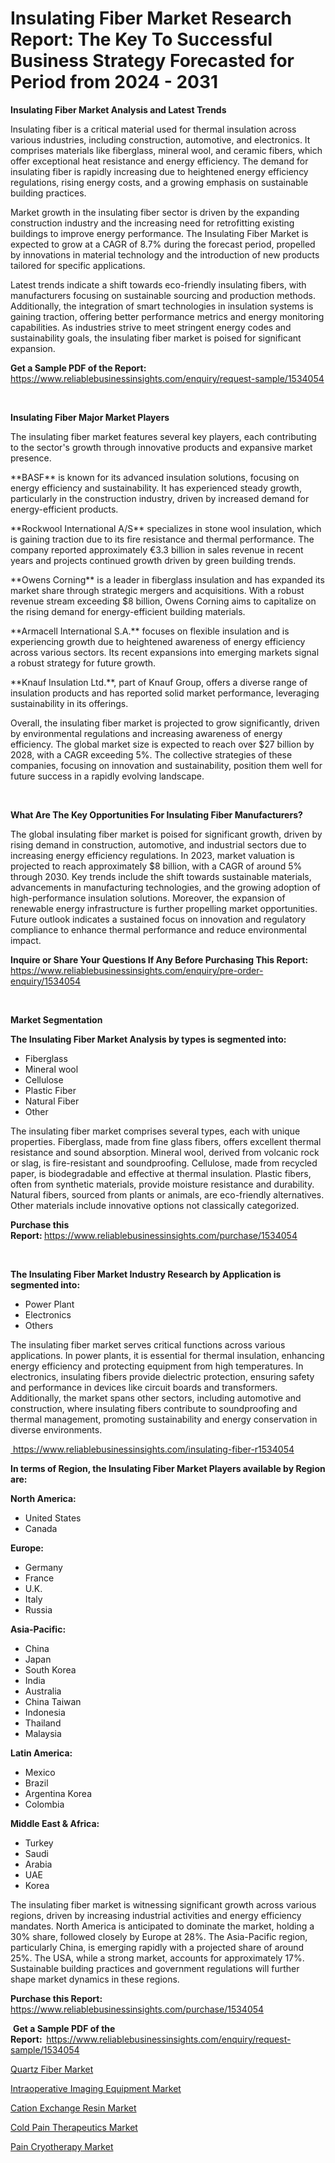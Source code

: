 <p><h1>Insulating Fiber Market Research Report: The Key To Successful Business Strategy Forecasted for Period from 2024 - 2031</h1></p><p><strong>Insulating Fiber Market Analysis and Latest Trends</strong></p>
<p><p>Insulating fiber is a critical material used for thermal insulation across various industries, including construction, automotive, and electronics. It comprises materials like fiberglass, mineral wool, and ceramic fibers, which offer exceptional heat resistance and energy efficiency. The demand for insulating fiber is rapidly increasing due to heightened energy efficiency regulations, rising energy costs, and a growing emphasis on sustainable building practices.</p><p>Market growth in the insulating fiber sector is driven by the expanding construction industry and the increasing need for retrofitting existing buildings to improve energy performance. The Insulating Fiber Market is expected to grow at a CAGR of 8.7% during the forecast period, propelled by innovations in material technology and the introduction of new products tailored for specific applications. </p><p>Latest trends indicate a shift towards eco-friendly insulating fibers, with manufacturers focusing on sustainable sourcing and production methods. Additionally, the integration of smart technologies in insulation systems is gaining traction, offering better performance metrics and energy monitoring capabilities. As industries strive to meet stringent energy codes and sustainability goals, the insulating fiber market is poised for significant expansion.</p></p>
<p><strong>Get a Sample PDF of the Report:&nbsp;</strong> <a href="https://www.reliablebusinessinsights.com/enquiry/request-sample/1534054?utm_campaign=102&utm_medium=2&utm_source=Github&utm_content=ia&utm_term=09112024&utm_id=insulating-fiber">https://www.reliablebusinessinsights.com/enquiry/request-sample/1534054</a></p>
<p>&nbsp;</p>
<p><strong>Insulating Fiber Major Market Players</strong></p>
<p><p>The insulating fiber market features several key players, each contributing to the sector's growth through innovative products and expansive market presence. </p><p>**BASF** is known for its advanced insulation solutions, focusing on energy efficiency and sustainability. It has experienced steady growth, particularly in the construction industry, driven by increased demand for energy-efficient products. </p><p>**Rockwool International A/S** specializes in stone wool insulation, which is gaining traction due to its fire resistance and thermal performance. The company reported approximately €3.3 billion in sales revenue in recent years and projects continued growth driven by green building trends.</p><p>**Owens Corning** is a leader in fiberglass insulation and has expanded its market share through strategic mergers and acquisitions. With a robust revenue stream exceeding $8 billion, Owens Corning aims to capitalize on the rising demand for energy-efficient building materials.</p><p>**Armacell International S.A.** focuses on flexible insulation and is experiencing growth due to heightened awareness of energy efficiency across various sectors. Its recent expansions into emerging markets signal a robust strategy for future growth.</p><p>**Knauf Insulation Ltd.**, part of Knauf Group, offers a diverse range of insulation products and has reported solid market performance, leveraging sustainability in its offerings. </p><p>Overall, the insulating fiber market is projected to grow significantly, driven by environmental regulations and increasing awareness of energy efficiency. The global market size is expected to reach over $27 billion by 2028, with a CAGR exceeding 5%. The collective strategies of these companies, focusing on innovation and sustainability, position them well for future success in a rapidly evolving landscape.</p></p>
<p>&nbsp;</p>
<p><strong>What Are The Key Opportunities For Insulating Fiber Manufacturers?</strong></p>
<p><p>The global insulating fiber market is poised for significant growth, driven by rising demand in construction, automotive, and industrial sectors due to increasing energy efficiency regulations. In 2023, market valuation is projected to reach approximately $8 billion, with a CAGR of around 5% through 2030. Key trends include the shift towards sustainable materials, advancements in manufacturing technologies, and the growing adoption of high-performance insulation solutions. Moreover, the expansion of renewable energy infrastructure is further propelling market opportunities. Future outlook indicates a sustained focus on innovation and regulatory compliance to enhance thermal performance and reduce environmental impact.</p></p>
<p><strong>Inquire or Share Your Questions If Any Before Purchasing This Report:</strong> <a href="https://www.reliablebusinessinsights.com/enquiry/pre-order-enquiry/1534054?utm_campaign=102&utm_medium=2&utm_source=Github&utm_content=ia&utm_term=09112024&utm_id=insulating-fiber">https://www.reliablebusinessinsights.com/enquiry/pre-order-enquiry/1534054</a></p>
<p>&nbsp;</p>
<p><strong>Market Segmentation</strong></p>
<p><strong>The Insulating Fiber Market Analysis by types is segmented into:</strong></p>
<p><ul><li>Fiberglass</li><li>Mineral wool</li><li>Cellulose</li><li>Plastic Fiber</li><li>Natural Fiber</li><li>Other</li></ul></p>
<p><p>The insulating fiber market comprises several types, each with unique properties. Fiberglass, made from fine glass fibers, offers excellent thermal resistance and sound absorption. Mineral wool, derived from volcanic rock or slag, is fire-resistant and soundproofing. Cellulose, made from recycled paper, is biodegradable and effective at thermal insulation. Plastic fibers, often from synthetic materials, provide moisture resistance and durability. Natural fibers, sourced from plants or animals, are eco-friendly alternatives. Other materials include innovative options not classically categorized.</p></p>
<p><strong>Purchase this Report:&nbsp;</strong><a href="https://www.reliablebusinessinsights.com/purchase/1534054?utm_campaign=102&utm_medium=2&utm_source=Github&utm_content=ia&utm_term=09112024&utm_id=insulating-fiber">https://www.reliablebusinessinsights.com/purchase/1534054</a></p>
<p>&nbsp;</p>
<p><strong>The Insulating Fiber Market Industry Research by Application is segmented into:</strong></p>
<p><ul><li>Power Plant</li><li>Electronics</li><li>Others</li></ul></p>
<p><p>The insulating fiber market serves critical functions across various applications. In power plants, it is essential for thermal insulation, enhancing energy efficiency and protecting equipment from high temperatures. In electronics, insulating fibers provide dielectric protection, ensuring safety and performance in devices like circuit boards and transformers. Additionally, the market spans other sectors, including automotive and construction, where insulating fibers contribute to soundproofing and thermal management, promoting sustainability and energy conservation in diverse environments.</p></p>
<p><a href="https://www.reliablebusinessinsights.com/insulating-fiber-r1534054?utm_campaign=102&utm_medium=2&utm_source=Github&utm_content=ia&utm_term=09112024&utm_id=insulating-fiber">&nbsp;https://www.reliablebusinessinsights.com/insulating-fiber-r1534054</a></p>
<p><strong>In terms of Region, the Insulating Fiber Market Players available by Region are:</strong></p>
<p>
    <p> <strong> North America: </strong>
        <ul>
            <li>United States</li>
            <li>Canada</li>
        </ul>
        </p> 
    <p> <strong> Europe: </strong>
        <ul>
            <li>Germany</li>
            <li>France</li>
            <li>U.K.</li>
            <li>Italy</li>
            <li>Russia</li>
        </ul>
        </p> 
    <p> <strong> Asia-Pacific: </strong>
        <ul>
            <li>China</li>
            <li>Japan</li>
            <li>South Korea</li>
            <li>India</li>
            <li>Australia</li>
            <li>China Taiwan</li>
            <li>Indonesia</li>
            <li>Thailand</li>
            <li>Malaysia</li>
        </ul>
        </p> 
    <p> <strong> Latin America: </strong>
        <ul>
            <li>Mexico</li>
            <li>Brazil</li>
            <li>Argentina Korea</li>
            <li>Colombia</li>
        </ul>
        </p> 
    <p> <strong> Middle East & Africa: </strong>
        <ul>
            <li>Turkey</li>
            <li>Saudi</li>
            <li>Arabia</li>
            <li>UAE</li>
            <li>Korea</li>
        </ul>
    </p>
    </p>
<p><p>The insulating fiber market is witnessing significant growth across various regions, driven by increasing industrial activities and energy efficiency mandates. North America is anticipated to dominate the market, holding a 30% share, followed closely by Europe at 28%. The Asia-Pacific region, particularly China, is emerging rapidly with a projected share of around 25%. The USA, while a strong market, accounts for approximately 17%. Sustainable building practices and government regulations will further shape market dynamics in these regions.</p></p>
<p><strong>Purchase this Report: </strong><a href="https://www.reliablebusinessinsights.com/purchase/1534054?utm_campaign=102&utm_medium=2&utm_source=Github&utm_content=ia&utm_term=09112024&utm_id=insulating-fiber">https://www.reliablebusinessinsights.com/purchase/1534054</a></p>
<p>&nbsp;<strong>Get a Sample PDF of the Report:&nbsp;&nbsp;</strong><a href="https://www.reliablebusinessinsights.com/enquiry/request-sample/1534054?utm_campaign=102&utm_medium=2&utm_source=Github&utm_content=ia&utm_term=09112024&utm_id=insulating-fiber">https://www.reliablebusinessinsights.com/enquiry/request-sample/1534054</a></p>
<p><strong></strong></p>
<p><p><a href="https://github.com/SidorelaGurakuqi596/Market-Research-Report-List-1/blob/main/quartz-fiber-market.md?utm_campaign=102&utm_medium=2&utm_source=Github&utm_content=ia&utm_term=09112024&utm_id=insulating-fiber">Quartz Fiber Market</a></p><p><a href="https://issuu.com/reportprime-2/docs/intraoperative-imaging-equipment-ma_7df83b087c4e86?utm_campaign=102&utm_medium=2&utm_source=Github&utm_content=ia&utm_term=09112024&utm_id=insulating-fiber">Intraoperative Imaging Equipment Market</a></p><p><a href="https://github.com/laurettae0ac/Market-Research-Report-List-1/blob/main/cation-exchange-resin-market.md?utm_campaign=102&utm_medium=2&utm_source=Github&utm_content=ia&utm_term=09112024&utm_id=insulating-fiber">Cation Exchange Resin Market</a></p><p><a href="https://issuu.com/reportprime-2/docs/cold-pain-therapeutics-market-size-_b39a502a268fe2?utm_campaign=102&utm_medium=2&utm_source=Github&utm_content=ia&utm_term=09112024&utm_id=insulating-fiber">Cold Pain Therapeutics Market</a></p><p><a href="https://issuu.com/reportprime-2/docs/pain-cryotherapy-market-size-2030.p_9bf8a788240574?utm_campaign=102&utm_medium=2&utm_source=Github&utm_content=ia&utm_term=09112024&utm_id=insulating-fiber">Pain Cryotherapy Market</a></p></p>
